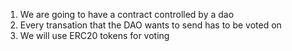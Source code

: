 1. We are going to have a contract controlled by a dao
2. Every transation that the DAO wants to send has to be voted on
3. We will use ERC20 tokens for voting